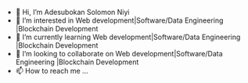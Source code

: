 - 👋 Hi, I’m Adesubokan Solomon Niyi
- 👀 I’m interested in Web development|Software/Data Engineering |Blockchain Development 
- 🌱 I’m currently learning Web development|Software/Data Engineering |Blockchain Development
- 💞️ I’m looking to collaborate on Web development|Software/Data Engineering |Blockchain Development 
- 📫 How to reach me ...

<!---
Endeva83/Endeva83 is a ✨ special ✨ repository because its `README.md` (this file) appears on your GitHub profile.
You can click the Preview link to take a look at your changes.
--->
